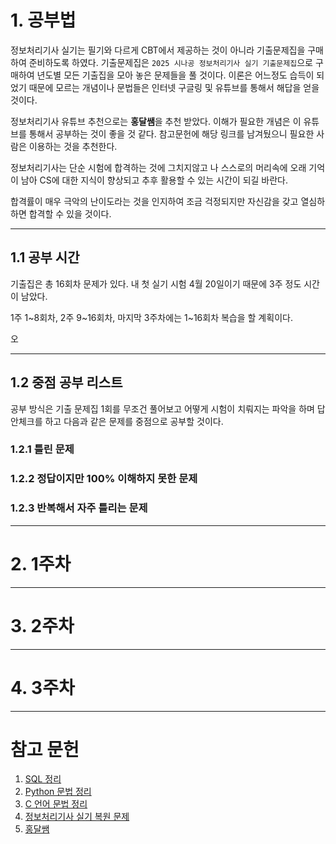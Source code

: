 # 1. 공부법

정보처리기사 실기는 필기와 다르게 CBT에서 제공하는 것이 아니라 기출문제집을 구매하여 준비하도록 하였다. 기출문제집은 `2025 시나공 정보처리기사 실기 기출문제집`으로 구매하여 년도별 모든 기출집을 모아 놓은 문제들을 풀 것이다. 이론은 어느정도 습득이 되었기 때문에 모르는 개념이나 문법들은 인터넷 구글링 및 유튜브를 통해서 해답을 얻을 것이다. 

정보처리기사 유튜브 추천으로는 **홍달쌤**을 추천 받았다. 이해가 필요한 개념은 이 유튜브를 통해서 공부하는 것이 좋을 것 같다. 참고문헌에 해당 링크를 남겨뒀으니 필요한 사람은 이용하는 것을 추천한다.

정보처리기사는 단순 시험에 합격하는 것에 그치지않고 나 스스로의 머리속에 오래 기억이 남아 CS에 대한 지식이 향상되고 추후 활용할 수 있는 시간이 되길 바란다.

합격률이 매우 극악의 난이도라는 것을 인지하여 조금 걱정되지만 자신감을 갖고 열심하 하면 합격할 수 있을 것이다.

---

## 1.1 공부 시간

기출집은 총 16회차 문제가 있다. 
내 첫 실기 시험 4월 20일이기 때문에 3주 정도 시간이 남았다.

1주 1~8회차, 2주 9~16회차, 마지막 3주차에는 1~16회차 복습을 할 계획이다. 

오

---

## 1.2 중점 공부 리스트
공부 방식은 기출 문제집 1회를 무조건 풀어보고 어떻게 시험이 치뤄지는 파악을 하며 답안체크를 하고 다음과 같은 문제를 중점으로 공부할 것이다.

### 1.2.1 틀린 문제

### 1.2.2 정답이지만 100% 이해하지 못한 문제

### 1.2.3 반복해서 자주 틀리는 문제

---

# 2. 1주차

---

# 3. 2주차

---

# 4. 3주차 

---

# 참고 문헌

1. [SQL 정리](https://velog.io/@bonni/%EC%A0%95%EB%B3%B4%EC%B2%98%EB%A6%AC%EA%B8%B0%EC%82%AC-%EC%8B%A4%EA%B8%B0-SQL-%EC%A0%95%EB%A6%AC)
2. [Python 문법 정리](https://velog.io/@kya754/%EC%A0%95%EB%B3%B4%EC%B2%98%EB%A6%AC%EA%B8%B0%EC%82%AC-%EC%8B%A4%EA%B8%B0-%EB%8C%80%EB%B9%84-%ED%8C%8C%EC%9D%B4%EC%8D%AC-%EB%AC%B8%EB%B2%95-%EC%A0%95%EB%A6%AC)
3. [C 언어 문법 정리](https://complainrevolutionist.tistory.com/132)
4. [정보처리기사 실기 복원 문제](https://chobopark.tistory.com/495)
5. [홍달쌤](https://www.youtube.com/@HeungSsaem)